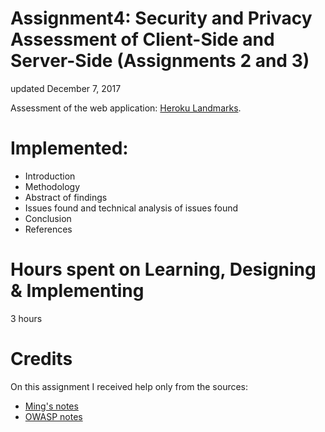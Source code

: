 # Assignment4: Security and Privacy Assessment of Client-Side and Server-Side (Assignments 2 and 3)
updated December 7, 2017

Assessment of the web application: [Heroku Landmarks](https://fathomless-eyrie-97751.herokuapp.com/).

# Implemented:
- Introduction
- Methodology
- Abstract of findings
- Issues found and technical analysis of issues found
- Conclusion
- References

# Hours spent on Learning, Designing & Implementing
3 hours

# Credits
On this assignment I received help only from the sources:
- [Ming's notes](https://tuftsdev.github.io/WebProgramming/notes/web_security.html)
- [OWASP notes](https://www.owasp.org/index.php/Top_10_2013-Top_10)
